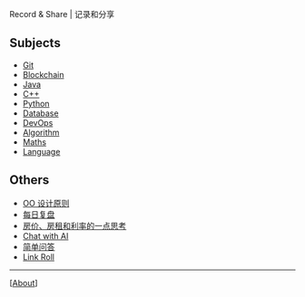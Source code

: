 Record & Share \| 记录和分享

## Subjects

* [Git](git/index.md)
* [Blockchain](blockchain/index.md)
* [Java](java/index.md)
* [C++](https://iridiumcao.github.io/cpp-note/)
* [Python](python/index.md)
* [Database](database/index.md)
* [DevOps](devops/index.md)
* [Algorithm](algorithm/index.md)
* [Maths](maths/index.md)
* [Language](language/index.md)

## Others

* [OO 设计原则](oo-design-principle.md)
* [每日复盘](daily_review.md)
* [房价、房租和利率的一点思考](house_price_rent.md)
* [Chat with AI](ai1ai2.md)
* [简单问答](simple-ask-and-answer.md)
* [Link Roll](link_roll.md)

---

[[About](about.md)]